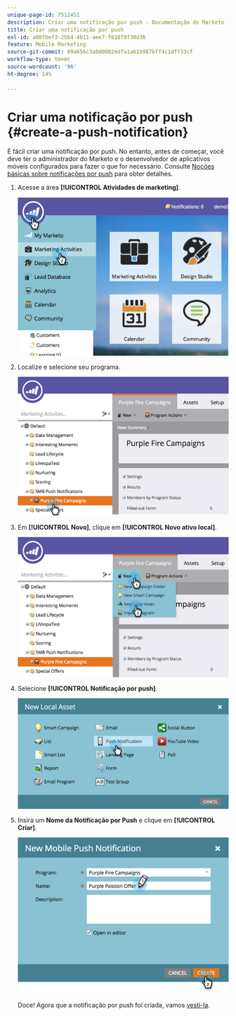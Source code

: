 ```yaml
---
unique-page-id: 7512451
description: Criar uma notificação por push - Documentação do Marketo - Documentação do produto
title: Criar uma notificação por push
exl-id: a08fbef3-25b4-4b11-aee7-f610f8f30d36
feature: Mobile Marketing
source-git-commit: 09a656c3a0d0002edfa1a61b987bff4c1dff33cf
workflow-type: tm+mt
source-wordcount: '96'
ht-degree: 14%

---
```


# Criar uma notificação por push {#create-a-push-notification}

É fácil criar uma notificação por push. No entanto, antes de começar, você deve ter o administrador do Marketo e o desenvolvedor de aplicativos móveis configurados para fazer o que for necessário. Consulte [Noções básicas sobre notificações por push](/help/marketo/product-docs/mobile-marketing/push-notifications/understanding-push-notifications.md) para obter detalhes.

1. Acesse a área **[!UICONTROL Atividades de marketing]**.

   ![](assets/image2015-4-22-18-3a46-3a14.png)

1. Localize e selecione seu programa.

   ![](assets/image2015-4-23-13-3a31-3a43.png)

1. Em **[!UICONTROL Novo]**, clique em **[!UICONTROL Novo ativo local]**.

   ![](assets/image2015-4-23-13-3a33-3a20.png)

1. Selecione **[!UICONTROL Notificação por push]**.

   ![](assets/image2015-4-23-13-3a35-3a6.png)

1. Insira um **Nome da Notificação por Push** e clique em **[!UICONTROL Criar]**.

   ![](assets/image2015-4-23-13-3a36-3a56.png)

   Doce! Agora que a notificação por push foi criada, vamos [vesti-la](/help/marketo/product-docs/mobile-marketing/push-notifications/configure-mobile-push-notification.md).
